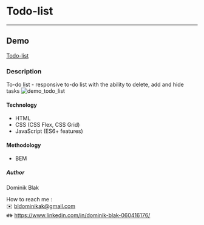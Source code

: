 # Todo-list
******
## Demo
[Todo-list](https://dominikblak.github.io/TodoList/)
### Description
To-do list - responsive to-do list with the ability to delete, add and hide tasks
<img src="https://github.com/dominikblak/TodoList/blob/master/img/Animation.gif" alt="demo_todo_list">
#### Technology
- HTML
- CSS (CSS Flex, CSS Grid)
- JavaScript (ES6+ features)
#### Methodology
- BEM
##### Author
Dominik Blak

How to reach me : </br>
✉️ bldominikak@gmail.com </br>
👪 https://www.linkedin.com/in/dominik-blak-060416176/

